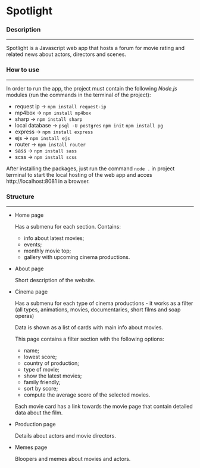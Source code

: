 # Spotlight

### Description

---

Spotlight is a Javascript web app that hosts a forum for movie rating and related news about actors, directors and scenes.

### How to use

---

In order to run the app, the project must contain the following *Node.js* modules (run the commands in the terminal of the project):

- request ip -> `npm install request-ip`
- mp4box -> `npm install mp4box`
- sharp -> `npm install sharp`
- local database -> `psql -U postgres` `npm init` `npm install pg`
- express -> `npm install express`
- ejs -> `npm install ejs`
- router -> `npm install router`
- sass -> `npm install sass` 
- scss -> `npm install scss` 

After installing the packages, just run the command `node .` in project terminal to start the local hosting of the web app and acces http://localhost:8081 in a browser.

### Structure

---

- Home page 

  Has a submenu for each section.
  Contains: 
  - info about latest movies;
  - events;
  - monthly movie top;
  - gallery with upcoming cinema productions.
  
- About page

  Short description of the website.
  
- Cinema page

  Has a submenu for each type of cinema productions - it works as a filter (all types, animations, movies, documentaries, short films and soap operas)
  
  Data is shown as a list of cards with main info about movies.
  
  This page contains a filter section with the following options:
  - name;
  - lowest score;
  - country of production;
  - type of movie;
  - show the latest movies;
  - family friendly;
  - sort by score;
  - compute the average score of the selected movies.
  
  Each movie card has a link towards the movie page that contain detailed data about the film.
  
- Production page

  Details about actors and movie directors.
  
- Memes page

  Bloopers and memes about movies and actors.
